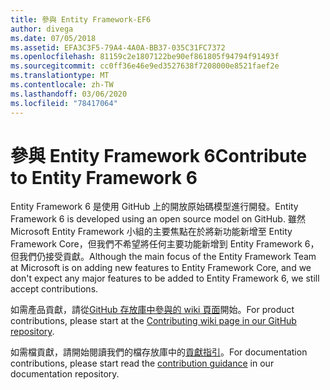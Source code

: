 ```yaml
---
title: 參與 Entity Framework-EF6
author: divega
ms.date: 07/05/2018
ms.assetid: EFA3C3F5-79A4-4A0A-BB37-035C31FC7372
ms.openlocfilehash: 81159c2e1807122be90ef861805f94794f91493f
ms.sourcegitcommit: cc0ff36e46e9ed3527638f7208000e8521faef2e
ms.translationtype: MT
ms.contentlocale: zh-TW
ms.lasthandoff: 03/06/2020
ms.locfileid: "78417064"
---
```

# <a name="contribute-to-entity-framework-6"></a><span data-ttu-id="19a8f-102">參與 Entity Framework 6</span><span class="sxs-lookup"><span data-stu-id="19a8f-102">Contribute to Entity Framework 6</span></span>
<span data-ttu-id="19a8f-103">Entity Framework 6 是使用 GitHub 上的開放原始碼模型進行開發。</span><span class="sxs-lookup"><span data-stu-id="19a8f-103">Entity Framework 6 is developed using an open source model on GitHub.</span></span> <span data-ttu-id="19a8f-104">雖然 Microsoft Entity Framework 小組的主要焦點在於將新功能新增至 Entity Framework Core，但我們不希望將任何主要功能新增到 Entity Framework 6，但我們仍接受貢獻。</span><span class="sxs-lookup"><span data-stu-id="19a8f-104">Although the main focus of the Entity Framework Team at Microsoft is on adding new features to Entity Framework Core, and we don't expect any major features to be added to Entity Framework 6, we still accept contributions.</span></span>

<span data-ttu-id="19a8f-105">如需產品貢獻，請從[GitHub 存放庫中參與的 wiki 頁面](https://github.com/aspnet/EntityFramework6/wiki/Contributing)開始。</span><span class="sxs-lookup"><span data-stu-id="19a8f-105">For product contributions, please start at the [Contributing wiki page in our GitHub repository](https://github.com/aspnet/EntityFramework6/wiki/Contributing).</span></span>

<span data-ttu-id="19a8f-106">如需檔貢獻，請開始閱讀我們的檔存放庫中的[貢獻指引](https://github.com/dotnet/EntityFramework.Docs/blob/master/CONTRIBUTING.md)。</span><span class="sxs-lookup"><span data-stu-id="19a8f-106">For documentation contributions, please start read the [contribution guidance](https://github.com/dotnet/EntityFramework.Docs/blob/master/CONTRIBUTING.md) in our documentation repository.</span></span>
